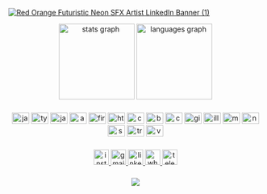 <a href="https://im.ge/i/Ohr3of"><img src="https://i.im.ge/2022/08/22/Ohr3of.Red-Orange-Futuristic-Neon-SFX-Artist-LinkedIn-Banner-1.gif" alt="Red Orange Futuristic Neon SFX Artist LinkedIn Banner (1)" border="0"></a>

<div align="center">
  <img src="https://github-readme-stats.vercel.app/api?hide_title=false&hide_rank=false&show_icons=true&include_all_commits=false&count_private=true&disable_animations=false&theme=aura&locale=en&hide_border=true&username=Bianca-goncalvess" height="150" alt="stats graph"  />
  <img src="https://github-readme-stats.vercel.app/api/top-langs?locale=en&hide_title=false&layout=compact&card_width=320&langs_count=6&theme=aura&hide_border=true&username=Bianca-goncalvess" height="150" alt="languages graph"  />
</div>

###

<div align="center">
  <img src="https://cdn.jsdelivr.net/gh/devicons/devicon/icons/javascript/javascript-original.svg" height="22" width="34" alt="javascript logo"  />
  <img src="https://cdn.jsdelivr.net/gh/devicons/devicon/icons/typescript/typescript-plain.svg" height="22" width="34" alt="typescript logo"  />
  <img src="https://cdn.jsdelivr.net/gh/devicons/devicon/icons/java/java-original.svg" height="22" width="34" alt="java logo"  />
  <img src="https://cdn.jsdelivr.net/gh/devicons/devicon/icons/angularjs/angularjs-original.svg" height="22" width="34" alt="angularjs logo"  />
  <img src="https://cdn.jsdelivr.net/gh/devicons/devicon/icons/firebase/firebase-plain.svg" height="22" width="34" alt="firebase logo"  />
  <img src="https://cdn.jsdelivr.net/gh/devicons/devicon/icons/html5/html5-original.svg" height="22" width="34" alt="html5 logo"  />
  <img src="https://cdn.jsdelivr.net/gh/devicons/devicon/icons/css3/css3-original.svg" height="22" width="34" alt="css3 logo"  />
  <img src="https://cdn.jsdelivr.net/gh/devicons/devicon/icons/bootstrap/bootstrap-original.svg" height="22" width="34" alt="bootstrap logo"  />
  <img src="https://cdn.jsdelivr.net/gh/devicons/devicon/icons/canva/canva-original.svg" height="22" width="34" alt="canva logo"  />
  <img src="https://cdn.jsdelivr.net/gh/devicons/devicon/icons/git/git-original.svg" height="22" width="34" alt="git logo"  />
  <img src="https://cdn.jsdelivr.net/gh/devicons/devicon/icons/illustrator/illustrator-plain.svg" height="22" width="34" alt="illustrator logo"  />
  <img src="https://cdn.jsdelivr.net/gh/devicons/devicon/icons/mysql/mysql-original.svg" height="22" width="34" alt="mysql logo"  />
  <img src="https://cdn.jsdelivr.net/gh/devicons/devicon/icons/nodejs/nodejs-original.svg" height="22" width="34" alt="nodejs logo"  />
  <img src="https://cdn.jsdelivr.net/gh/devicons/devicon/icons/spring/spring-original.svg" height="22" width="34" alt="spring logo"  />
  <img src="https://cdn.jsdelivr.net/gh/devicons/devicon/icons/trello/trello-plain.svg" height="22" width="34" alt="trello logo"  />
  <img src="https://cdn.jsdelivr.net/gh/devicons/devicon/icons/vscode/vscode-original.svg" height="22" width="34" alt="vscode logo"  />
</div>

###

<div align="center">
  <a href="https://www.instagram.com/eng.biagoncalves/" target="_blank">
    <img src="https://img.shields.io/static/v1?message=Instagram&logo=instagram&label=&color=E4405F&logoColor=white&labelColor=&style=for-the-badge" height="30" alt="instagram logo"  />
  </a>
  <a href="mailto:bianca.adm01@gmail.com" target="_blank">
    <img src="https://img.shields.io/static/v1?message=Gmail&logo=gmail&label=&color=D14836&logoColor=white&labelColor=&style=for-the-badge" height="30" alt="gmail logo"  />
  </a>
  <a href="https://www.linkedin.com/in/bianca-gon%C3%A7alves-76b1a6111/" target="_blank">
    <img src="https://img.shields.io/static/v1?message=LinkedIn&logo=linkedin&label=&color=0077B5&logoColor=white&labelColor=&style=for-the-badge" height="30" alt="linkedin logo"  />
  </a>
  <a href="https://wa.me/5571999086721" target="_blank">
    <img src="https://img.shields.io/static/v1?message=Whatsapp&logo=whatsapp&label=&color=25D366&logoColor=white&labelColor=&style=for-the-badge" height="30" alt="whatsapp logo"  />
  </a>
  <a href="https://t.me/BiaGoncalves" target="_blank">
    <img src="https://img.shields.io/static/v1?message=Telegram&logo=telegram&label=&color=2CA5E0&logoColor=white&labelColor=&style=for-the-badge" height="30" alt="telegram logo"  />
  </a>
</div>

###

<div align="center">
  <img src="https://profile-counter.glitch.me/Bianca-goncalvess/count.svg?"  />
</div>

###
